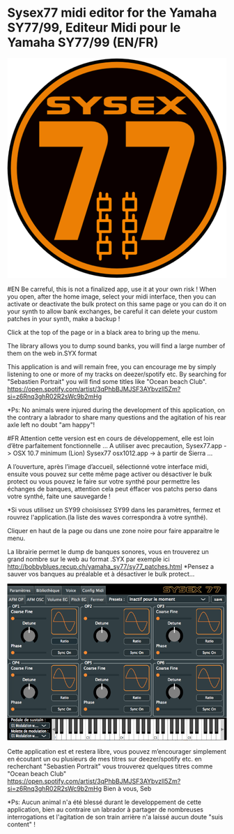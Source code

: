   # Sysex77 midi editor for the Yamaha SY77/99,  Editeur Midi pour le Yamaha SY77/99 (EN/FR)
  
![Texte alternatif](Ressources/icon.png)  

#EN
Be carreful, this is not a finalized app, use it at your own risk !
When you open, after the home image, select your midi interface, then you can activate or deactivate the bulk protect on this same page or you can do it on your synth to allow bank exchanges, be careful it can delete your custom patches in your synth, make a backup !

Click at the top of the page or in a black area to bring up the menu.

The library allows you to dump sound banks, you will find a large number of them on the web in.SYX format

This application is and will remain free, you can encourage me by simply listening to one or more of my tracks on deezer/spotify etc. By searching for "Sebastien Portrait" you will find some titles like "Ocean beach Club". 
https://open.spotify.com/artist/3qPhbBJMJSF3AYbvzll5Zm?si=z6Rnq3ghR02R2sWc9b2mHg

*Ps: No animals were injured during the development of this application, on the contrary a labrador to share many questions and the agitation of his rear axle left no doubt "am happy"! 

#FR
Attention cette version est en cours de développement, elle est loin d’être parfaitement fonctionnelle …
A utiliser avec precaution, Sysex77.app -> OSX 10.7 minimum (Lion) Sysex77 osx1012.app -> à partir de Sierra ...

A l’ouverture, après l’image d’accueil, sélectionné votre interface midi, ensuite vous pouvez sur cette même page activer ou désactiver le bulk protect ou vous pouvez le faire sur votre synthé pour permettre les échanges de banques, attention cela peut éffacer vos patchs perso dans votre synthé, faite une sauvegarde !  

*Si vous utilisez un SY99 choisissez SY99 dans les paramètres, fermez et rouvrez l'application.(la liste des waves correspondra à votre synthé).

Cliquer en haut de la page ou dans une zone noire pour faire apparaitre le menu.

La librairie permet le dump de banques sonores, vous en trouverez un grand nombre sur le web au format .SYX
par exemple ici http://bobbyblues.recup.ch/yamaha_sy77/sy77_patches.html
*Pensez a sauver vos banques au préalable et à désactiver le bulk protect…
    
  ![Texte alternatif](divers/AfmOsc.png) 
   

Cette application est et restera libre, vous pouvez m’encourager simplement en écoutant un ou plusieurs de mes titres sur deezer/spotify etc. en recherchant "Sebastien Portrait" vous trouverez quelques titres comme "Ocean beach Club" 
https://open.spotify.com/artist/3qPhbBJMJSF3AYbvzll5Zm?si=z6Rnq3ghR02R2sWc9b2mHg
Bien à vous,
Seb

*Ps: Aucun animal n'a été blessé durant le developpement de cette application, bien au contraire un labrador à partager de nombreuses interrogations et l'agitation de son train arrière n'a laissé aucun doute "suis content" ! 

